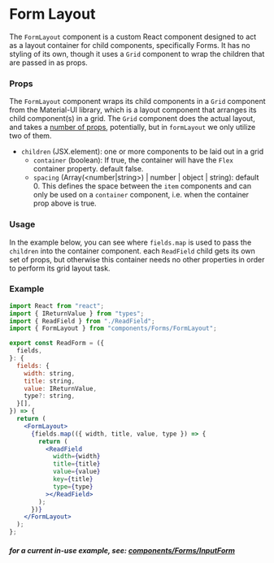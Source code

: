 # Form Layout

The `FormLayout` component is a custom React component designed to act as a layout container for child components, specifically Forms.
It has no styling of its own, though it uses a `Grid` component to wrap the children that are passed in as props.

### Props

The `FormLayout` component wraps its child components in a `Grid` component from the Material-UI library, which is a layout component that arranges its child component(s) in a grid. The `Grid` component does the actual layout, and takes a [number of props](https://mui.com/material-ui/api/grid/), potentially, but in `formLayout` we only utilize two of them.

- `children` (JSX.element): one or more components to be laid out in a grid
  - `container` (boolean): If true, the container will have the `Flex` container property. default false.
  - `spacing` (Array(<number|string>) | number | object | string): default 0.
    This defines the space between the `item` components and can only be used on a `container` component, i.e. when the container prop above is true.

### Usage

In the example below, you can see where `fields.map` is used to pass the `children` into the container component. each `ReadField` child gets its own set of props, but otherwise this container needs no other properties in order to perform its grid layout task.

### Example

```jsx
import React from "react";
import { IReturnValue } from "types";
import { ReadField } from "./ReadField";
import { FormLayout } from "components/Forms/FormLayout";

export const ReadForm = ({
  fields,
}: {
  fields: {
    width: string,
    title: string,
    value: IReturnValue,
    type?: string,
  }[],
}) => {
  return (
    <FormLayout>
      {fields.map(({ width, title, value, type }) => {
        return (
          <ReadField
            width={width}
            title={title}
            value={value}
            key={title}
            type={type}
          ></ReadField>
        );
      })}
    </FormLayout>
  );
};
```

##### for a current in-use example, see: [components/Forms/InputForm](https://github.com/bcgov/gdx-agreements-tracker/blob/development/frontend/src/components/Forms/InputForm/index.tsx)
